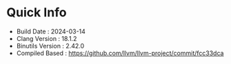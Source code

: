 # Quick Info
* Build Date : 2024-03-14
* Clang Version : 18.1.2
* Binutils Version : 2.42.0
* Compiled Based : https://github.com/llvm/llvm-project/commit/fcc33dca
